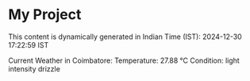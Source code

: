 # My Project

This content is dynamically generated in Indian Time (IST): 2024-12-30 17:22:59 IST


Current Weather in Coimbatore:
Temperature: 27.88 °C
Condition: light intensity drizzle
